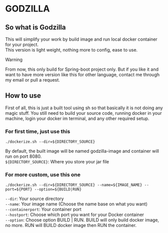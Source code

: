 # GODZILLA #
## So what is Godzilla ##
This will simplify your work by build image and run local docker container for your project. <br>
This version is light weight, nothing more to config, ease to use. <br>

> [!WARNING]
> From now, this only build for Spring-boot project only. But if you like it and want to have more version like this for other language, contact me through my email or pull a request.

## How to use ##
First of all, this is just a built tool using sh so that basically it is not doing any magic stuff. You still need to build your source code, running docker in your machine, login your docker im terminal, and any other required setup.

### For first time, just use this ###
```
./dockerize.sh --dir=${DIRECTORY_SOURCE}
```

By default, the built image will be named godzilla-image and container will run on port 8080. <br>
``${DIRECTORY_SOURCE}``: Where you store your jar file

### For more custom, use this one ###

```
./dockerize.sh --dir=${DIRECTORY_SOURCE} --name=${IMAGE_NAME} --port=${PORT} --option=${BUILD|RUN}
```
``--dir``: Your source directory <br>
```--name```: Your image name (Choose the name base on what you want) <br>
```--containerport```: Your container port<br>
```--hostport```: Choose which port you want for your Docker container <br>
```--option```: Choose option BUILD | RUN. BUILD will only build docker image, no more. RUN will BUILD docker image then RUN the container.